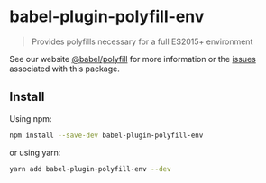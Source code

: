 # babel-plugin-polyfill-env

> Provides polyfills necessary for a full ES2015+ environment

See our website [@babel/polyfill](https://babeljs.io/docs/en/next/babel-polyfill.html) for more information or the [issues](https://github.com/babel/babel/issues?utf8=%E2%9C%93&q=is%3Aissue+label%3A%22pkg%3A%20polyfill%22+is%3Aopen) associated with this package.

## Install

Using npm:

```sh
npm install --save-dev babel-plugin-polyfill-env
```

or using yarn:

```sh
yarn add babel-plugin-polyfill-env --dev
```
